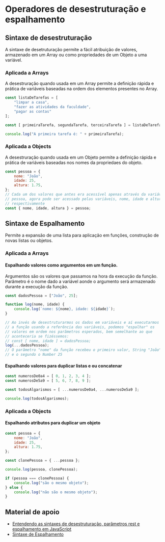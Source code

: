# Operadores de desestruturação e espalhamento

## Sintaxe de desestruturação

A sintaxe de desetruturação permite a fácil atribuição de valores, armazenado em um Array ou como propriedades de um Objeto a uma variável.

### Aplicada a Arrays

A desestruração quando usada em um Array permite a definição rápida e prática de variáveis baseadas na ordem dos elementos presentes no Array.

```js
const listaDeTarefas = [
    "limpar a casa",
    "fazer as atividades da faculdade",
    "pagar as contas"
];

const [ primeiraTarefa, segundaTarefa, terceiraTarefa ] = listaDeTarefas;

console.log("A primeira tarefa é: " + primeiraTarefa);
```

### Aplicada a Objects

A desestruração quando usada em um Objeto permite a definição rápida e prática de variáveis baseadas nos nomes da propriedaes do objeto.

```js
const pessoa = {
    nome: "João",
    idade: 25,
    altura: 1.75,
};
// Cada um dos valores que antes era acessível apenas através da variável
// pessoa, agora pode ser acessado pelas variáveis, nome, idade e altura
// respectivamente
const { nome, idade, altura } = pessoa;
```

## Sintaxe de Espalhamento

Permite a expansão de uma lista para aplicação em funções, construção de novas
listas ou objetos.

### Aplicada a Arrays

#### Espalhando valores como argumentos em um função.

Argumentos são os valores que passamos na hora da execução da função.
Parâmetro é o nome dado a variável aonde o argumento será armazenado durante
a execução da função.

```js
const dadosPessoa = ["João", 25];

function log(nome, idade) {
    console.log(`nome: ${nome}, idade: ${idade}`);
}

// Ao invés de desestruturarmos os dados em variáveis e aí executarmos
// a função usando a referência das variáveis, podemos "espalhar" os
// valores em ordem nos parâmetros esperados, bem semelhante ao que 
// aconteceria se fizéssemos:
// const [ nome, idade ] = dadosPessoa;
log(...dadosPessoa);
// O parâmetro "nome" da função recebeu o primeiro valor, String "João"
// e o segundo o Number 25
```

#### Espalhando valores para duplicar listas e ou concatenar

```js
const numerosDe0a4 = [ 0, 1, 2, 3, 4 ];
const numerosDe5a9 = [ 5, 6, 7, 8, 9 ];

const todosAlgarismos = [ ...numerosDe0a4, ...numerosDe5a9 ];

console.log(todosAlgarismos);
```

### Aplicada a Objects

#### Espalhando atributos para duplicar um objeto

```js
const pessoa = {
    nome: "João",
    idade: 25,
    altura: 1.75,
};

const clonePessoa = { ...pessoa };

console.log(pessoa, clonePessoa);

if (pessoa === clonePessoa) {
    console.log("são o mesmo objeto");
} else {
    console.log("não são o mesmo objeto");
}
```

## Material de apoio

* [Entendendo as sintaxes de desestruturação, parâmetros rest e espalhamento em JavaScript](https://www.digitalocean.com/community/tutorials/understanding-destructuring-rest-parameters-and-spread-syntax-in-javascript-pt)
* [Sintaxe de Espalhamento](https://developer.mozilla.org/pt-BR/docs/Web/JavaScript/Reference/Operators/Spread_syntax)
